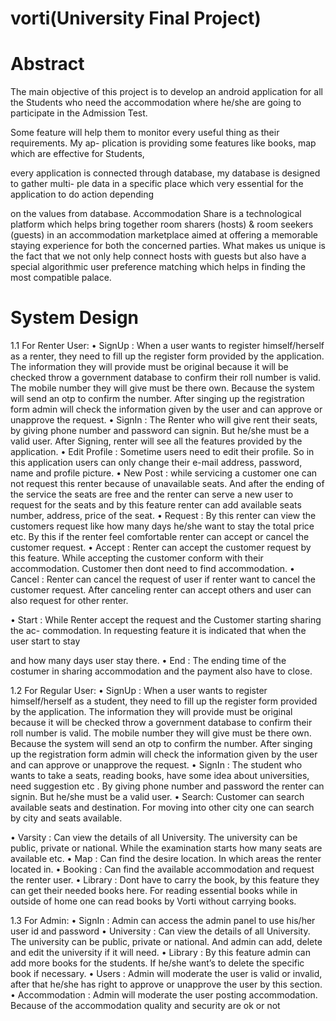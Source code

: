 # vorti(University Final Project)
# Abstract
The main objective of this project is to develop an android application for all the Students
who need the accommodation where he/she are going to participate in the Admission Test.

Some feature will help them to monitor every useful thing as their requirements. My ap-
plication is providing some features like books, map which are effective for Students,

every application is connected through database, my database is designed to gather multi-
ple data in a specific place which very essential for the application to do action depending

on the values from database. Accommodation Share is a technological platform which
helps bring together room sharers (hosts) & room seekers (guests) in an accommodation
marketplace aimed at offering a memorable staying experience for both the concerned
parties. What makes us unique is the fact that we not only help connect hosts with guests
but also have a special algorithmic user preference matching which helps in finding the
most compatible palace.

# System Design
1.1 For Renter User:
• SignUp : When a user wants to register himself/herself as a renter, they need to
fill up the register form provided by the application. The information they will
provide must be original because it will be checked throw a government database to
confirm their roll number is valid. The mobile number they will give must be there
own. Because the system will send an otp to confirm the number. After singing up
the registration form admin will check the information given by the user and can
approve or unapprove the request.
• SignIn : The Renter who will give rent their seats, by giving phone number and
password can signin. But he/she must be a valid user. After Signing, renter will see
all the features provided by the application.
• Edit Profile : Sometime users need to edit their profile. So in this application users
can only change their e-mail address, password, name and profile picture.
• New Post : while servicing a customer one can not request this renter because of
unavailable seats. And after the ending of the service the seats are free and the
renter can serve a new user to request for the seats and by this feature renter can
add available seats number, address, price of the seat.
• Request : By this renter can view the customers request like how many days he/she
want to stay the total price etc. By this if the renter feel comfortable renter can
accept or cancel the customer request.
• Accept : Renter can accept the customer request by this feature. While accepting
the customer conform with their accommodation. Customer then dont need to find
accommodation.
• Cancel : Renter can cancel the request of user if renter want to cancel the customer
request. After canceling renter can accept others and user can also request for other
renter.

• Start : While Renter accept the request and the Customer starting sharing the ac-
commodation. In requesting feature it is indicated that when the user start to stay

and how many days user stay there.
• End : The ending time of the costumer in sharing accommodation and the payment
also have to close.

1.2 For Regular User:
• SignUp : When a user wants to register himself/herself as a student, they need
to fill up the register form provided by the application. The information they will
provide must be original because it will be checked throw a government database to
confirm their roll number is valid. The mobile number they will give must be there
own. Because the system will send an otp to confirm the number. After singing up
the registration form admin will check the information given by the user and can
approve or unapprove the request.
• SignIn : The student who wants to take a seats, reading books, have some idea
about universities, need suggestion etc . By giving phone number and password the
renter can signin. But he/she must be a valid user.
• Search: Customer can search available seats and destination. For moving into other
city one can search by city and seats available.

• Varsity : Can view the details of all University. The university can be public,
private or national. While the examination starts how many seats are available etc.
• Map : Can find the desire location. In which areas the renter located in.
• Booking : Can find the available accommodation and request the renter user.
• Library : Dont have to carry the book, by this feature they can get their needed
books here. For reading essential books while in outside of home one can read
books by Vorti without carrying books.

1.3 For Admin:
• SignIn : Admin can access the admin panel to use his/her user id and password
• University : Can view the details of all University. The university can be public,
private or national. And admin can add, delete and edit the university if it will need.
• Library : By this feature admin can add more books for the students. If he/she
want’s to delete the specific book if necessary.
• Users : Admin will moderate the user is valid or invalid, after that he/she has right
to approve or unapprove the user by this section.
• Accommodation : Admin will moderate the user posting accommodation. Because
of the accommodation quality and security are ok or not
